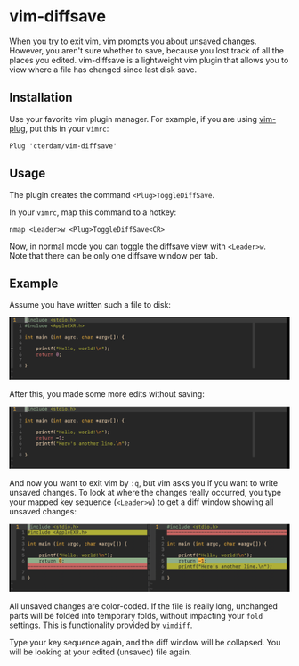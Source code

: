 # vim-diffsave

When you try to exit vim, vim prompts you about unsaved changes. However, you
aren't sure whether to save, because you lost track of all the places you
edited. vim-diffsave is a lightweight vim plugin that allows you to view where a
file has changed since last disk save.

## Installation

Use your favorite vim plugin manager. For example, if you are using
[vim-plug][1], put this in your `vimrc`:

[1]:
https://github.com/junegunn/vim-plug

```vim
Plug 'cterdam/vim-diffsave'
```

## Usage

The plugin creates the command `<Plug>ToggleDiffSave`.

In your `vimrc`, map this command to a hotkey:

```vim
nmap <Leader>w <Plug>ToggleDiffSave<CR>
```

Now, in normal mode you can toggle the diffsave view with `<Leader>w`.  
Note that there can be only one diffsave window per tab.

## Example

Assume you have written such a file to disk:

![before](doc/before.png)

After this, you made some more edits without saving:

![after](doc/after.png)

And now you want to exit vim by `:q`, but vim asks you if you want to write
unsaved changes. To look at where the changes really occurred, you type your
mapped key sequence (`<Leader>w`) to get a diff window showing all unsaved
changes:

![diffsaveview](doc/diffsaveview.png)

All unsaved changes are color-coded. If the file is really long, unchanged parts
will be folded into temporary folds, without impacting your `fold` settings.
This is functionality provided by `vimdiff`.

Type your key sequence again, and the diff window will be collapsed. You will be
looking at your edited (unsaved) file again.
